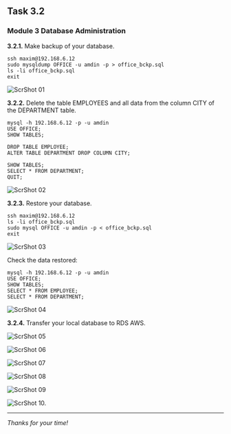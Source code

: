 ## Task 3.2
### Module 3 Database Administration

**3.2.1.** Make backup of your database.  
```
ssh maxim@192.168.6.12
sudo mysqldump OFFICE -u amdin -p > office_bckp.sql
ls -li office_bckp.sql
exit
```
![ScrShot 01](scr/01.png "ScrShot 01")  

**3.2.2.** Delete the table EMPLOYEES and all data from the column CITY of the DEPARTMENT table.  
```
mysql -h 192.168.6.12 -p -u amdin
USE OFFICE;
SHOW TABLES;

DROP TABLE EMPLOYEE;
ALTER TABLE DEPARTMENT DROP COLUMN CITY;

SHOW TABLES;
SELECT * FROM DEPARTMENT;
QUIT;
```
![ScrShot 02](scr/02.png "ScrShot 02")  

**3.2.3.** Restore your database.  
```
ssh maxim@192.168.6.12
ls -li office_bckp.sql
sudo mysql OFFICE -u amdin -p < office_bckp.sql
exit
```
![ScrShot 03](scr/03.png "ScrShot 03")  


Check the data restored:  
```
mysql -h 192.168.6.12 -p -u amdin
USE OFFICE;
SHOW TABLES;
SELECT * FROM EMPLOYEE;
SELECT * FROM DEPARTMENT;
```
![ScrShot 04](scr/04.png "ScrShot 04")  


**3.2.4.** Transfer your local database to RDS AWS.  

![ScrShot 05](scr/05.png "ScrShot 05")  





![ScrShot 06](scr/06.png "ScrShot 06")  

![ScrShot 07](scr/07.png "ScrShot 07")  

![ScrShot 08](scr/08.png "ScrShot 08")  

![ScrShot 09](scr/09.png "ScrShot 09")  

![ScrShot 10.](scr/10.png "ScrShot 10")  
___
 
_Thanks for your time!_  
